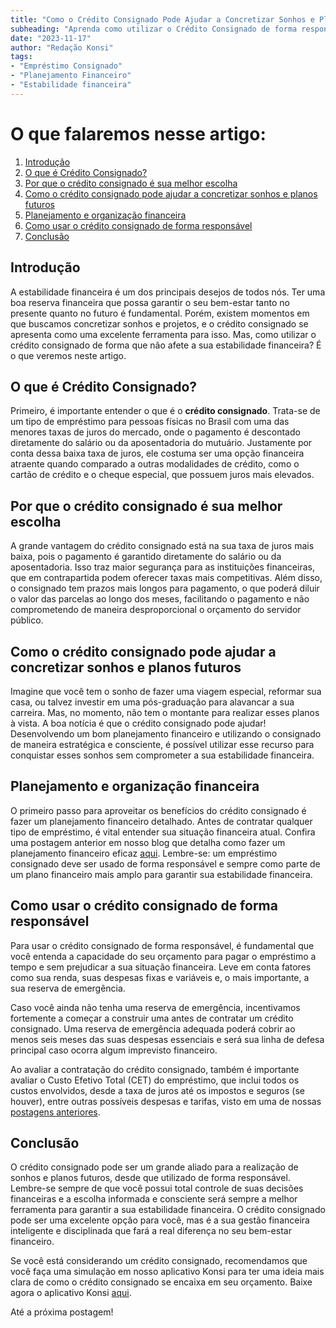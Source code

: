 ```yaml
---
title: "Como o Crédito Consignado Pode Ajudar a Concretizar Sonhos e Planos Futuros sem Comprometer a Estabilidade Financeira"
subheading: "Aprenda como utilizar o Crédito Consignado de forma responsável e tirar vantagem dele em benefício do seu bem-estar financeiro."
date: "2023-11-17"
author: "Redação Konsi"
tags:
- "Empréstimo Consignado"
- "Planejamento Financeiro"
- "Estabilidade financeira"
---
```


# O que falaremos nesse artigo:
1. [Introdução](#Introdução)
2. [O que é Crédito Consignado?](#O_que_é_Crédito_Consignado?)
3. [Por que o crédito consignado é sua melhor escolha](#Por_que_o_crédito_consignado_é_sua_melhor_escolha)
4. [Como o crédito consignado pode ajudar a concretizar sonhos e planos futuros](#Como_o_crédito_consignado_pode_ajudar_a_concretizar_sonhos_e_planos_futuros)
5. [Planejamento e organização financeira](#Planejamento_e_organização_financeira)
6. [Como usar o crédito consignado de forma responsável](#Como_usar_o_crédito_consignado_de_forma_responsável)
7. [Conclusão](#Conclusão)

## Introdução
A estabilidade financeira é um dos principais desejos de todos nós. Ter uma boa reserva financeira que possa garantir o seu bem-estar tanto no presente quanto no futuro é fundamental. Porém, existem momentos em que buscamos concretizar sonhos e projetos, e o crédito consignado se apresenta como uma excelente ferramenta para isso. Mas, como utilizar o crédito consignado de forma que não afete a sua estabilidade financeira? É o que veremos neste artigo.

## O que é Crédito Consignado?
Primeiro, é importante entender o que é o **crédito consignado**. Trata-se de um tipo de empréstimo para pessoas físicas no Brasil com uma das menores taxas de juros do mercado, onde o pagamento é descontado diretamente do salário ou da aposentadoria do mutuário. Justamente por conta dessa baixa taxa de juros, ele costuma ser uma opção financeira atraente quando comparado a outras modalidades de crédito, como o cartão de crédito e o cheque especial, que possuem juros mais elevados.

## Por que o crédito consignado é sua melhor escolha
A grande vantagem do crédito consignado está na sua taxa de juros mais baixa, pois o pagamento é garantido diretamente do salário ou da aposentadoria. Isso traz maior segurança para as instituições financeiras, que em contrapartida podem oferecer taxas mais competitivas. Além disso, o consignado tem prazos mais longos para pagamento, o que poderá diluir o valor das parcelas ao longo dos meses, facilitando o pagamento e não comprometendo de maneira desproporcional o orçamento do servidor público.

## Como o crédito consignado pode ajudar a concretizar sonhos e planos futuros
Imagine que você tem o sonho de fazer uma viagem especial, reformar sua casa, ou talvez investir em uma pós-graduação para alavancar a sua carreira. Mas, no momento, não tem o montante para realizar esses planos à vista. A boa notícia é que o crédito consignado pode ajudar! Desenvolvendo um bom planejamento financeiro e utilizando o consignado de maneira estratégica e consciente, é possível utilizar esse recurso para conquistar esses sonhos sem comprometer a sua estabilidade financeira.

## Planejamento e organização financeira 
O primeiro passo para aproveitar os benefícios do crédito consignado é fazer um planejamento financeiro detalhado. Antes de contratar qualquer tipo de empréstimo, é vital entender sua situação financeira atual. Confira uma postagem anterior em nosso blog que detalha como fazer um planejamento financeiro eficaz [aqui](https://www.konsi.com.br/postagens/a-importncia-do-planejamento-financeiro-durante-e-aps-a-pandemia-guia-para-servidores-pblicos). Lembre-se: um empréstimo consignado deve ser usado de forma responsável e sempre como parte de um plano financeiro mais amplo para garantir sua estabilidade financeira.

## Como usar o crédito consignado de forma responsável
Para usar o crédito consignado de forma responsável, é fundamental que você entenda a capacidade do seu orçamento para pagar o empréstimo a tempo e sem prejudicar a sua situação financeira. Leve em conta fatores como sua renda, suas despesas fixas e variáveis ​​e, o mais importante, a sua reserva de emergência.

Caso você ainda não tenha uma reserva de emergência, incentivamos fortemente a começar a construir uma antes de contratar um crédito consignado. Uma reserva de emergência adequada poderá cobrir ao menos seis meses das suas despesas essenciais e será sua linha de defesa principal caso ocorra algum imprevisto financeiro.

Ao avaliar a contratação do crédito consignado, também é importante avaliar o Custo Efetivo Total (CET) do empréstimo, que inclui todos os custos envolvidos, desde a taxa de juros até os impostos e seguros (se houver), entre outras possíveis despesas e tarifas, visto em uma de nossas [postagens anteriores](https://www.konsi.com.br/postagens/aprenda-a-avaliar-o-custo-efetivo-total-cet-de-um-emprstimo-consignado).

## Conclusão 
O crédito consignado pode ser um grande aliado para a realização de sonhos e planos futuros, desde que utilizado de forma responsável. Lembre-se sempre de que você possui total controle de suas decisões financeiras e a escolha informada e consciente será sempre a melhor ferramenta para garantir a sua estabilidade financeira. O crédito consignado pode ser uma excelente opção para você, mas é a sua gestão financeira inteligente e disciplinada que fará a real diferença no seu bem-estar financeiro.

Se você está considerando um crédito consignado, recomendamos que você faça uma simulação em nosso aplicativo Konsi para ter uma ideia mais clara de como o crédito consignado se encaixa em seu orçamento. Baixe agora o aplicativo Konsi [aqui](https://www.konsi.com.br/download-app). 

Até a próxima postagem!